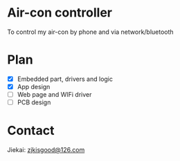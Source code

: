 # Air-con controller
To control my air-con by phone and via network/bluetooth

# Plan
- [X] Embedded part, drivers and logic
- [X] App design
- [ ] Web page and WIFi driver
- [ ] PCB design

# Contact
Jiekai: zjkisgood@126.com
